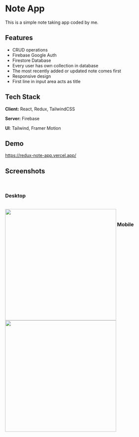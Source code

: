 
# Note App

This is a simple note taking app coded by me.


## Features

- CRUD operations
- Firebase Google Auth
- Firestore Database
- Every user has own collection in database
- The most recently added or updated note comes first
- Responsive design
- First line in input area acts as title


## Tech Stack

**Client:** React, Redux, TailwindCSS

**Server:** Firebase

**UI**: Tailwind, Framer Motion


## Demo

https://redux-note-app.vercel.app/


## Screenshots

<br/>

### Desktop

<br/>

<img src="shorturl.at/giKX0" align="left" width="360" >

<br/>

### Mobile

<br/>

<a href="https://redux-note-app.vercel.app/"><img src="https://cdn.discordapp.com/attachments/983243591180763136/1014135270691581982/43.gif" align="left" width="360" ></a>


